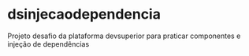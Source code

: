 # dsinjecaodependencia
Projeto desafio da plataforma devsuperior para praticar componentes e injeção de dependências
